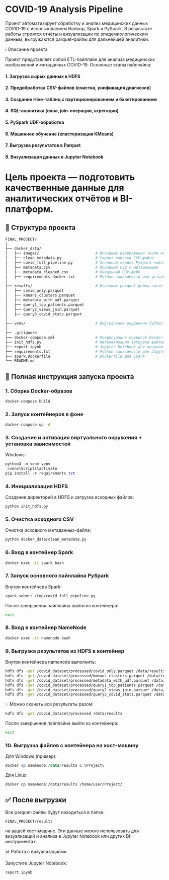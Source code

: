 # COVID-19 Analysis Pipeline

Проект автоматизирует обработку и анализ медицинских данных COVID-19 с использованием Hadoop, Spark и PySpark. В результате работы строятся отчёты и визуализации по эпидемиологическим данным, выгружаются parquet-файлы для дальнейшей аналитики.

ℹ️ Описание проекта

Проект представляет собой ETL-пайплайн для анализа медицинских изображений и метаданных COVID-19. Основные этапы пайплайна:

#### 1. Загрузка сырых данных в HDFS

#### 2. Предобработка CSV-файлов (очистка, унификация диагнозов)

#### 3. Создание Hive-таблиц с партиционированием и бакетированием

#### 4. SQL-аналитика (окна, join-операции, агрегации)

#### 5. PySpark UDF-обработка

#### 6. Машинное обучение (кластеризация KMeans)

#### 7. Выгрузка результатов в Parquet

#### 8. Визуализация данных в Jupyter Notebook

# Цель проекта — подготовить качественные данные для аналитических отчётов и BI-платформ.

## 📂 Структура проекта
```bash
FINAL_PROJECT/
│
├── docker_data/
│   ├── images/                         # Исходные изображения (если используются)
│   ├── clean_metadata.py               # Скрипт очистки CSV-файла
│   ├── covid_full_pipeline.py          # Основной скрипт PySpark-пайплайна
│   ├── metadata.csv                    # Исходный CSV с метаданными
│   ├── metadata_cleaned.csv            # Очищенный CSV-файл
│   ├── requirements-docker.txt         # Python-зависимости для установки в контейнере
│
├── results/                            # Итоговые parquet-файлы после пайплайна
│   ├── covid_only.parquet
│   ├── kmeans_clusters.parquet
│   ├── metadata_with_udf.parquet
│   ├── query1_top_patients.parquet
│   ├── query2_views_join.parquet
│   ├── query3_covid_stats.parquet
│
├── venv/                               # Виртуальное окружение Python (локально)
│
├── .gitignore
├── docker-compose.yml                  # Конфигурация сервисов Docker
├── init_hdfs.py                        # Автоматизация загрузки файлов в HDFS
├── report.ipynb                        # Jupyter Notebook для визуализации и анализа
├── requirements.txt                    # Python-зависимости для Jupyter
├── spark.Dockerfile                    # Dockerfile для Spark
└── README.md
```
## 🚀 Полная инструкция запуска проекта

### 1. Сборка Docker-образов
```bash
docker-compose build
```
### 2. Запуск контейнеров в фоне
```bash
docker-compose up -d
```
### 3. Создание и активация виртуального окружения + установка зависимостей

Windows:
```powershell
python3 -m venv venv
.\venv\Scripts\activate
pip install -r requirements.txt
```
### 4. Инициализация HDFS
Создание директорий в HDFS и загрузка исходных файлов:
```bash
python init_hdfs.py
```
### 5. Очистка исходного CSV
Очистка исходного метаданных-файла:
```bash
python docker_data/clean_metadata.py
```
### 6. Вход в контейнер Spark
```bash
docker exec -it spark bash
```
### 7. Запуск основного пайплайна PySpark
Внутри контейнера Spark:
```bash
spark-submit /tmp/covid_full_pipeline.py
```
После завершения пайплайна выйти из контейнера:
```bash
exit
```
### 8. Вход в контейнер NameNode
```bash
docker exec -it namenode bash
```
### 9. Выгрузка результатов из HDFS в контейнер
Внутри контейнера namenode выполнить:
```bash
hdfs dfs -get /covid_dataset/processed/covid_only.parquet /data/results/covid_only.parquet
hdfs dfs -get /covid_dataset/processed/kmeans_clusters.parquet /data/results/kmeans_clusters.parquet
hdfs dfs -get /covid_dataset/processed/metadata_with_udf.parquet /data/results/metadata_with_udf.parquet
hdfs dfs -get /covid_dataset/processed/query1_top_patients.parquet /data/results/query1_top_patients.parquet
hdfs dfs -get /covid_dataset/processed/query2_views_join.parquet /data/results/query2_views_join.parquet
hdfs dfs -get /covid_dataset/processed/query3_covid_stats.parquet /data/results/query3_covid_stats.parquet
```
💡 Можно скачать все результаты разом:
```bash
hdfs dfs -get /covid_dataset/processed /data/results
```
После завершения пайплайна выйти из контейнера:
```bash
exit
```
### 10. Выгрузка файлов с контейнера на хост-машину
Для Windows (пример):
```powershell
docker cp namenode:/data/results C:\Project\
```
Для Linux:
```bash
docker cp namenode:/data/results /home/user/Project/
```
## ✅ После выгрузки
Все parquet-файлы будут находиться в папке:
```text
FINAL_PROJECT/results
```
на вашей хост-машине. Эти данные можно использовать для визуализаций и анализа в Jupyter Notebook или других BI-инструментах.

📊 Работа с визуализациями

Запустите Jupyter Notebook:
```text
report.ipynb
```
